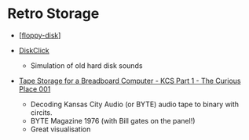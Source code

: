 Retro Storage
=============

* [[floppy-disk]]

* [DiskClick](https://deervo.itch.io/diskclick)
    * Simulation of old hard disk sounds

* [Tape Storage for a Breadboard Computer - KCS Part 1 - The Curious Place 001](https://www.youtube.com/watch?v=6m7vDhscGzU)
    * Decoding Kansas City Audio (or BYTE) audio tape to binary with circits.
    * BYTE Magazine 1976 (with Bill gates on the panel!)
    * Great visualisation


[//begin]: # "Autogenerated link references for markdown compatibility"
[floppy-disk]: floppy-disk.md "Floppy Disk"
[//end]: # "Autogenerated link references"